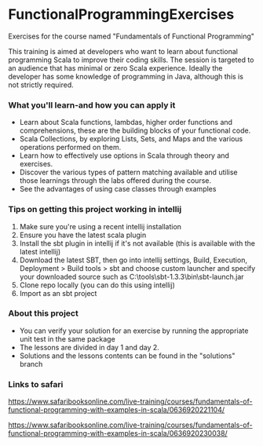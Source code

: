 # FunctionalProgrammingExercises
Exercises for the course named "Fundamentals of Functional Programming"

This training is aimed at developers who want to learn about functional programming Scala to improve their coding skills. The session is targeted to an audience that has minimal or zero Scala experience. Ideally the developer has some knowledge of programming in Java, although this is not strictly required.

### What you'll learn-and how you can apply it

* Learn about Scala functions, lambdas, higher order functions and comprehensions, these are the building blocks of your functional code.
* Scala Collections, by exploring Lists, Sets, and Maps and the various operations performed on them.
* Learn how to effectively use options in Scala through theory and exercises.
* Discover the various types of pattern matching available and utilise those learnings through the labs offered during the course.
* See the advantages of using case classes through examples

### Tips on getting this project working in intellij

1. Make sure you're using a recent intellij installation
2. Ensure you have the latest scala plugin
3. Install the sbt plugin in intellij if it's not available (this is available with the latest intellij)
4. Download the latest SBT, then go into intellij settings, Build, Execution, Deployment > Build tools > sbt and 
   choose custom launcher and specify your downloaded source such as C:\tools\sbt-1.3.3\bin\sbt-launch.jar
5. Clone repo locally (you can do this using intellij)
6. Import as an sbt project
 

### About this project
* You can verify your solution for an exercise by running the appropriate unit test in the same package
* The lessons are divided in day 1 and day 2.
* Solutions and the lessons contents can be found in the "solutions" branch 

### Links to safari
https://www.safaribooksonline.com/live-training/courses/fundamentals-of-functional-programming-with-examples-in-scala/0636920221104/

https://www.safaribooksonline.com/live-training/courses/fundamentals-of-functional-programming-with-examples-in-scala/0636920230038/
